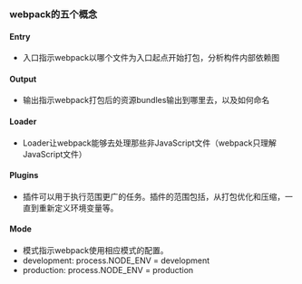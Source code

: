 ### webpack的五个概念
#### Entry
- 入口指示webpack以哪个文件为入口起点开始打包，分析构件内部依赖图

#### Output
- 输出指示webpack打包后的资源bundles输出到哪里去，以及如何命名

#### Loader
- Loader让webpack能够去处理那些非JavaScript文件（webpack只理解JavaScript文件）

#### Plugins
- 插件可以用于执行范围更广的任务。插件的范围包括，从打包优化和压缩，一直到重新定义环境变量等。

#### Mode
- 模式指示webpack使用相应模式的配置。
- development: process.NODE_ENV = development
- production: process.NODE_ENV = production
